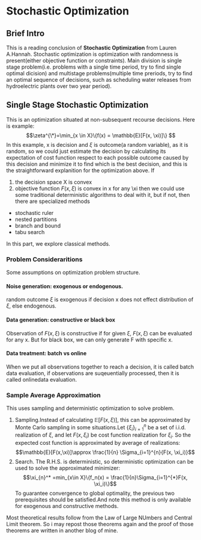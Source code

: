 # Stochastic Optimization
## Brief Intro
This is a reading conclusion of **Stochastic Optimization** from Lauren A.Hannah. Stochastic optimization is optimization with randomness is present(either objective function or constraints). Main division is single stage problem(i.e. problems with a single time period, try to find single optimal dicision) and multistage problems(multiple time preriods, try to find an optimal sequence of decisions, such as scheduling water releases from hydroelectric plants over two year period).
## Single Stage Stochastic Optimization
This is an optimization situated at non-subsequent recourse decisions. Here is example:
$$\zeta^{\*}=\min_{x \in X}\{f(x) = \mathbb{E}[F(x, \xi)]\} $$
In this example, x is decision and $\xi$ is outcome(a random variable), as it is random, so we could just estimate the decision by calculating its expectation of cost function respect to each possible outcome caused by this decision and minimize it to find which is the best decision, and this is the straightforward explanition for the optimization above.
If 
1. the decision space X is convex
2. objective function $F(x, \xi)$ is convex in x for any \xi
then we could use some traditional deterministic algorithms to deal with it, but if not, then there are specialized methods
* stochastic ruler
* nested partitions
* branch and bound
* tabu search

In this part, we explore classical methods.
### Problem Consideraritions
Some assumptions on optimization problem structure.
#### Noise generation: exogenous or endogenous.
random outcome $\xi$ is exogenous if decision x does not effect distribution of $\xi$, else endogenous.
#### Data generation: constructive or black box
Observation of $F(x, \xi)$ is constructive if for given $\xi$, $F(x, \xi)$ can be evaluated for any x. But for black box, we can only generate F with specific x.
#### Data treatment: batch vs online
When we put all observations together to reach a decision, it is called batch data evaluation, if observations are suqeuentially processed, then it is called onlinedata evaluation.
### Sample Average Approximation
This uses sampling and deterministic optimization to solve problem.
1. Sampling.Instead of calculating $\mathbb{E}[F(x,\xi)]$, this can be approximated by Monte Carlo sampling in some situations.Let $\{\xi_i\}_{i=1}^{n}$ be a set of i.i.d. realization of $\xi$, and let $F(x, \xi_i)$ be cost function realization for $\xi_i$. So the expected cost function is approximated by average of realizations:
$$\mathbb{E}[F(x,\xi)]\approx \frac{1}{n} \Sigma_{i=1}^{n}{F(x, \xi_i)}$$
2. Search. The R.H.S. is deterministic, so deterministic optimization can be used to solve the approximated minimizer:
$$\xi_{n}^* =min_{x\in X}\{f_n(x) = \frac{1}{n}\Sigma_{i=1}^{*}F(x, \xi_i)\}$$
To guarantee convergence to global optimality, the previous two prerequisites should be satisfied.And note this method is only available for exogenous and constructive methods. 

Most theoretical results follow from the Law of Large NUmbers and Central Limit theorem. So i may repost those theorems again and the proof of those theorems are written in another blog of mine.

